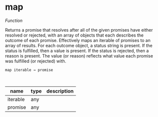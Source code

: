 # map

_Function_

Returns a promise that resolves after all of the given promises have either resolved or rejected, with an array of objects that each describes the outcome of each promise. Effectively maps an iterable of promises to an array of results.
For each outcome object, a status string is present. If the status is fulfilled, then a value is present. If the status is rejected, then a reason is present. The value (or reason) reflects what value each promise was fulfilled (or rejected) with.

<pre><code>map iterable &rarr; promise</code></pre>
<br>

| name | type | description |
|------|------|-------------|
|iterable|any||
|promise|any||


